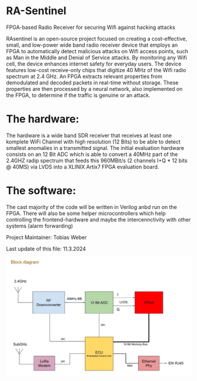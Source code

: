 # RA-Sentinel
FPGA-based Radio Receiver for securing Wifi against hacking attacks

RAsentinel is an open-source project focused on creating a cost-effective, small, and low-power wide band radio receiver device that employs an FPGA to automatically detect malicious attacks on Wifi access points, such as Man in the Middle and Denial of Service attacks. By monitoring any Wifi cell, the device enhances internet safety for everyday users.
The device features low-cost receive-only chips that digitize 40 MHz of the Wifi radio spectrum at 2.4 GHz. An FPGA extracts relevant properties from demodulated and decoded packets in real-time without storage. These properties are then processed by a neural network, also implemented on the FPGA, to determine if the traffic is genuine or an attack.

# The hardware:

The hardware is a wide band SDR receiver that receives at least one komplete WiFi Channel with high resolution (12 Bits) to be able to detect smallest anomalies in a transmitted signal. The initial evaluation hardware consists on an 12 Bit ADC which is able to convert a 40MHz part of the 2.4GHZ radip spectrum that feeds this 960MBit/s (2 channels I+Q * 12 bits @ 40MS) via LVDS into a XLINIX Artix7 FPGA evaluation board.

# The software:

The cast majority of the code will be written in Verilog anbd run on the FPGA. There will also be some helper microcontrollers which help controlling the frontend-hardware and maybe the intercennctivity with other systems (alarm forwarding)

Project Maintainer: Tobias Weber

Last update of this file: 11.3.2024


![Alt text](/RAsentinel-Blockdiagram.JPG "Optional title")
